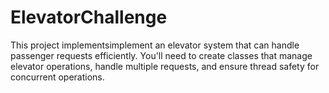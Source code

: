 # ElevatorChallenge
This project implementsimplement an elevator system that can handle passenger requests efficiently. You'll need to create classes that manage elevator operations, handle multiple requests, and ensure thread safety for concurrent operations.

